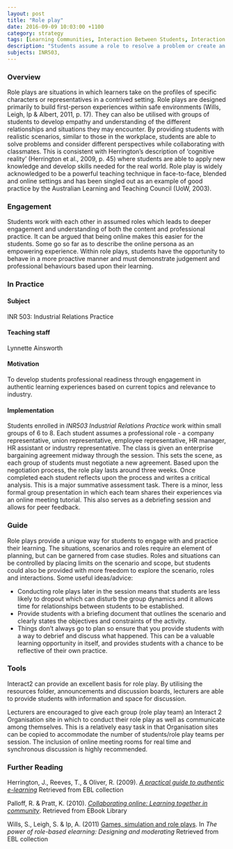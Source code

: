 ```yaml
---
layout: post
title: "Role play"
date: 2016-09-09 10:03:00 +1100
category: strategy
tags: [Learning Communities, Interaction Between Students, Interaction with the Professions,] 
description: "Students assume a role to resolve a problem or create an artefact"
subjects: INR503, 
---
```


### Overview

Role plays are situations in which learners take on the profiles of specific characters or representatives in a contrived setting. Role plays are designed primarily to build first-person experiences within safe environments (Wills, Leigh, Ip & Albert, 2011, p. 17). They can also be utilised with groups of students to develop empathy and understanding of the different relationships and situations they may encounter. By providing students with realistic scenarios, similar to those in the workplace, students are able to solve problems and consider different perspectives while collaborating with classmates. This is consistent with Herrington’s description of ‘cognitive reality’ (Herrington et al., 2009, p. 45) where students are able to apply new knowledge and develop skills needed for the real world. Role play is widely acknowledged to be a powerful teaching technique in face-to-face, blended and online settings and has been singled out as an example of good practice by the Australian Learning and Teaching Council (UoW, 2003).

### Engagement

Students work with each other in assumed roles which leads to deeper engagement and understanding of both the content and professional practice. It can be argued that being online makes this easier for the students. Some go so far as to describe the online persona as an empowering experience. Within role plays, students have the opportunity to behave in a  more proactive manner and must demonstrate judgement and professional behaviours based upon their learning. 

### In Practice

#### Subject 

INR 503: Industrial Relations Practice

#### Teaching staff

Lynnette Ainsworth

#### Motivation

To develop students professional readiness through engagement in authentic learning experiences based on current topics and relevance to industry.

#### Implementation

Students enrolled in *INR503 Industrial Relations Practice* work within small groups of 6 to 8.  Each student assumes a professional role - a company representative, union representative, employee representative, HR manager, HR assistant or industry representative. The class is given an enterprise bargaining agreement midway through the session. This sets the scene, as each group of students must negotiate a new agreement. Based upon the negotiation process, the role play lasts around three weeks. Once completed each student reflects upon the process and writes a critical analysis. This is a major summative assessment task. There is a minor, less formal group presentation in which each team shares their experiences via an online meeting tutorial. This also serves as a debriefing session and allows for peer feedback.

### Guide

Role plays provide a unique way for students to engage with and practice their learning. The situations, scenarios and roles require an element of planning, but can be garnered from case studies. Roles and situations can be controlled by placing limits on the scenario and scope, but students could also be provided with more freedom to explore the scenario, roles and interactions.  Some useful ideas/advice:

- Conducting role plays later in the session means that students are less likely to dropout which can disturb the group dynamics and it allows time for relationships between students to be established.
- Provide students with a briefing document that outlines the scenario and clearly states the objectives and constraints of the activity.
- Things don’t always go to plan so ensure that you provide students with a way to debrief and discuss what happened. This can be a valuable learning opportunity in itself, and provides students with a chance to be reflective of their own practice. 


### Tools 

Interact2 can provide an excellent basis for role play. By utilising the resources folder, announcements and discussion boards, lecturers are able to provide students with information and space for discussion. 


Lecturers are encouraged to give each group (role play team) an Interact 2 Organisation site in which to conduct their role play as well as communicate among themselves. This is a relatively easy task in that Organisation sites can be copied to accommodate the number of students/role play teams per session. The inclusion of online meeting rooms for real time and synchronous discussion is highly recommended. 

### Further Reading

<div class="apa-ref" markdown="1">

Herrington, J., Reeves, T., & Oliver, R. (2009). *[A practical guide to authentic e-learning](http://www.csuau.eblib.com.ezproxy.csu.edu.au/patron/FullRecord.aspx?p=465326)* Retrieved from EBL collection

Palloff, R. & Pratt, K. (2010). *[Collaborating online: Learning together in community](http://www.csuau.eblib.com.ezproxy.csu.edu.au/patron/FullRecord.aspx?p=529967)*. Retrieved from EBook Library

Wills, S., Leigh, S. & Ip, A. (2011) [Games, simulation and role plays](http://www.csuau.eblib.com.ezproxy.csu.edu.au/patron/Read.aspx?p=668307&pg=32). In *The power of role-based elearning: Designing and moderating* Retrieved from EBL collection

</div>